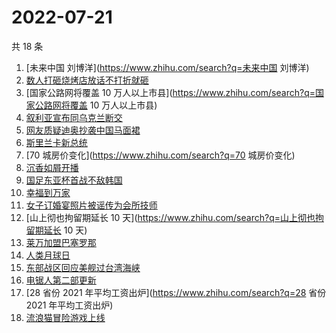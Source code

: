 # 2022-07-21

共 18 条

<!-- BEGIN -->
<!-- 最后更新时间 Thu Jul 21 2022 12:36:18 GMT+0800 (China Standard Time) -->

1. [未来中国 刘博洋](https://www.zhihu.com/search?q=未来中国 刘博洋)
1. [数人打砸烧烤店放话不打折就砸](https://www.zhihu.com/search?q=数人打砸烧烤店放话不打折就砸)
1. [国家公路网将覆盖 10 万人以上市县](https://www.zhihu.com/search?q=国家公路网将覆盖 10 万人以上市县)
1. [叙利亚宣布同乌克兰断交](https://www.zhihu.com/search?q=叙利亚宣布同乌克兰断交)
1. [网友质疑迪奥抄袭中国马面裙](https://www.zhihu.com/search?q=网友质疑迪奥抄袭中国马面裙)
1. [斯里兰卡新总统](https://www.zhihu.com/search?q=斯里兰卡新总统)
1. [70 城房价变化](https://www.zhihu.com/search?q=70 城房价变化)
1. [沉香如屑开播](https://www.zhihu.com/search?q=沉香如屑开播)
1. [国足东亚杯首战不敌韩国](https://www.zhihu.com/search?q=国足东亚杯首战不敌韩国)
1. [幸福到万家](https://www.zhihu.com/search?q=幸福到万家)
1. [女子订婚宴照片被谣传为会所技师](https://www.zhihu.com/search?q=女子订婚宴照片被谣传为会所技师)
1. [山上彻也拘留期延长 10 天](https://www.zhihu.com/search?q=山上彻也拘留期延长 10 天)
1. [莱万加盟巴塞罗那](https://www.zhihu.com/search?q=莱万加盟巴塞罗那)
1. [人类月球日](https://www.zhihu.com/search?q=人类月球日)
1. [东部战区回应美舰过台湾海峡](https://www.zhihu.com/search?q=东部战区回应美舰过台湾海峡)
1. [电锯人第二部更新](https://www.zhihu.com/search?q=电锯人第二部更新)
1. [28 省份 2021 年平均工资出炉](https://www.zhihu.com/search?q=28 省份 2021 年平均工资出炉)
1. [流浪猫冒险游戏上线](https://www.zhihu.com/search?q=流浪猫冒险游戏上线)

<!-- END -->
